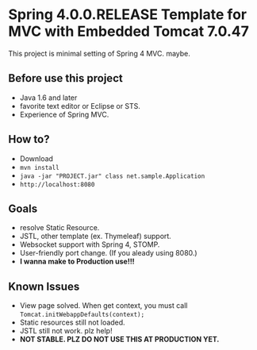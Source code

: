 # Spring 4.0.0.RELEASE Template for MVC with Embedded Tomcat 7.0.47

This project is minimal setting of Spring 4 MVC. maybe.

## Before use this project

 - Java 1.6 and later
 - favorite text editor or Eclipse or STS.
 - Experience of Spring MVC.

## How to?

 - Download
 - `mvn install`
 - `java -jar "PROJECT.jar" class net.sample.Application`
 - `http://localhost:8080`

## Goals

 - resolve Static Resource.
 - JSTL, other template (ex. Thymeleaf) support.
 - Websocket support with Spring 4, STOMP.
 - User-friendly port change. (If you aleady using 8080.)
 - **I wanna make to Production use!!!**

## Known Issues

 - View page solved. When get context, you must call `Tomcat.initWebappDefaults(context);`
 - Static resources still not loaded.
 - JSTL still not work. plz help!
 - **NOT STABLE. PLZ DO NOT USE THIS AT PRODUCTION YET.**